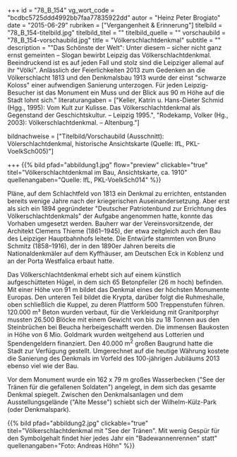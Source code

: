 +++
id = "78_B_154"
vg_wort_code = "bcdbc5725ddd4992bb7faa77835922dd"
autor = "Heinz Peter Brogiato"
date = "2015-06-29"
rubriken = ["Vergangenheit & Erinnerung"]
titelbild = "78_B_154-titelbild.jpg"
titelbild_titel = ""
titelbild_quelle = ""
vorschaubild = "78_B_154-vorschaubild.jpg"
title = "Völkerschlachtdenkmal"
subtitle = ""
description = "\"Das Schönste der Welt\": Unter diesem – sicher nicht ganz ernst gemeinten – Slogan bewirbt Leipzig das Völkerschlachtdenkmal. Beeindruckend ist es auf jeden Fall und stolz sind die Leipziger allemal auf ihr \"Völki\". Anlässlich der Feierlichkeiten 2013 zum Gedenken an die Völkerschlacht 1813 und den Denkmalsbau 1913 wurde der einst \"schwarze Koloss\" einer aufwendigen Sanierung unterzogen. Für jeden Leipzig-Besucher ist das Monument ein Muss  und der Blick aus 90 m Höhe auf die Stadt lohnt sich."
literaturangaben = ["Keller, Katrin u. Hans-Dieter Schmid (Hgg., 1995): Vom Kult zur Kulisse. Das Völkerschlachtdenkmal als Gegenstand der Geschichtskultur. – Leipzig 1995.", "Rodekamp, Volker (Hg., 2003): Völkerschlachtdenkmal. – Altenburg."]

bildnachweise = ["Titelbild/Vorschaubild (Ausschnitt): Völerschlachtdenkmal, historische Ansichtskarte (Quelle: IfL, PKL-VoelkSch005)"]

+++
{{% bild pfad="abbildung1.jpg" flow="preview" clickable="true" titel="Völkerschlachtdenkmal im Bau, Ansichtskarte, ca. 1910"  quellenangaben="Quelle: IfL, PKL-VoelkSch014" %}}

Pläne, auf dem Schlachtfeld von 1813 ein Denkmal zu errichten, entstanden bereits wenige Jahre nach der kriegerischen Auseinandersetzung. Aber erst als sich ein 1894 gegründeter "Deutscher Patriotenbund zur Errichtung des Völkerschlachtdenkmals" der Aufgabe angenommen hatte, konnte das Vorhaben umgesetzt werden. Bauherr war der Vereinsvorsitzende, der Architekt Clemens Thieme (1861–1945), der etwa zeitgleich auch den Bau des Leipziger Hauptbahnhofs leitete. Die Entwürfe stammten von Bruno Schmitz (1858–1916), der in den 1890er Jahren bereits die Nationaldenkmäler auf dem Kyffhäuser, am Deutschen Eck in Koblenz und an der Porta Westfalica erbaut hatte.

Das Völkerschlachtdenkmal erhebt sich auf einem künstlich aufgeschütteten Hügel, in dem sich 65 Betonpfeiler (26 m hoch) befinden. Mit einer Höhe von 91 m bildet das Denkmal eines der höchsten Monumente Europas. Den unteren Teil bildet die Krypta, darüber folgt die Ruhmeshalle, oben schließlich die Kuppel, zu deren Plattform 500 Treppenstufen führen. 120.000 m³ Beton wurden verbaut, für die Verkleidung mit Granitporphyr mussten 26.500 Blöcke mit einem Gewicht von bis zu 18 Tonnen aus den Steinbrüchen bei Beucha herbeigeschafft werden. Die immensen Baukosten in Höhe von 6 Mio. Goldmark wurden weitgehend aus Lotterien und Spendengeldern finanziert. Den 40.000 m<sup>2</sup> großen Baugrund hatte die Stadt zur Verfügung gestellt. Umgerechnet auf die heutige Währung kostete die Sanierung des Denkmals im Vorfeld des 100-jährigen Jubiläums 2013 ebenso viel wie der Bau.

Vor dem Monument wurde ein 162 x 79 m großes Wasserbecken ("See der Tränen für die gefallenen Soldaten") angelegt, in dem sich das gesamte Denkmal spiegelt. Zwischen den Denkmalsanlagen und dem Ausstellungsgelände ("Alte Messe") schiebt sich der Wilhelm-Külz-Park (oder Denkmalspark).

{{% bild pfad="abbildung2.jpg" clickable="true" titel="Völkerschlachtdenkmal mit \"See der Tränen\". Mit wenig Gespür für den Symbolgehalt findet hier jedes Jahr ein \"Badewannenrennen\" statt" quellenangaben="Foto: Andreas Höhn" %}}

